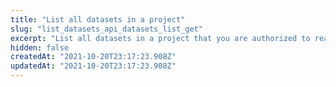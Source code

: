 ```yaml
---
title: "List all datasets in a project"
slug: "list_datasets_api_datasets_list_get"
excerpt: "List all datasets in a project that you are authorized to read/write."
hidden: false
createdAt: "2021-10-20T23:17:23.908Z"
updatedAt: "2021-10-20T23:17:23.908Z"
---
```

